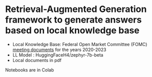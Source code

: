 # Retrieval-Augmented Generation framework to generate answers based on local knowledge base

* Local Knowledge Base: Federal Open Market Committee (FOMC) [meeting documents](https://www.federalreserve.gov/monetarypolicy/fomccalendars.htm) for the years 2020-2023
* LL Model : HuggingFaceH4/zephyr-7b-beta
* Local documents in pdf

Notebooks are in Colab


